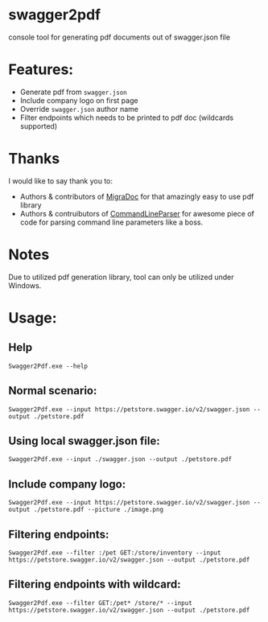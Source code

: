 # swagger2pdf
console tool for generating pdf documents out of swagger.json file 

# Features:
- Generate pdf from `swagger.json`
- Include company logo on first page
- Override `swagger.json` author name
- Filter endpoints which needs to be printed to pdf doc (wildcards supported)

# Thanks
I would like to say thank you to:
- Authors & contributors of [MigraDoc](https://github.com/empira/MigraDoc) for that amazingly easy to use pdf library
- Authors & contruibutors of [CommandLineParser](https://github.com/commandlineparser/commandline) for awesome piece of code for parsing command line parameters like a boss. 

# Notes
Due to utilized pdf generation library, tool can only be utilized under Windows. 

# Usage:
## Help
`Swagger2Pdf.exe --help`
## Normal scenario:
`Swagger2Pdf.exe --input https://petstore.swagger.io/v2/swagger.json --output ./petstore.pdf`
## Using local swagger.json file:
`Swagger2Pdf.exe --input ./swagger.json --output ./petstore.pdf`
## Include company logo:
``Swagger2Pdf.exe --input https://petstore.swagger.io/v2/swagger.json --output ./petstore.pdf --picture ./image.png``
## Filtering endpoints:
`Swagger2Pdf.exe --filter :/pet GET:/store/inventory --input https://petstore.swagger.io/v2/swagger.json --output ./petstore.pdf`
## Filtering endpoints with wildcard:
`Swagger2Pdf.exe --filter GET:/pet* /store/* --input https://petstore.swagger.io/v2/swagger.json --output ./petstore.pdf`
  
